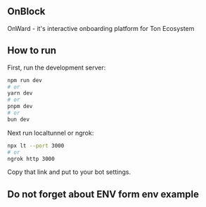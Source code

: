 ## OnBlock
OnWard - it's interactive onboarding platform for Ton Ecosystem

## How to run

First, run the development server:

```bash
npm run dev
# or
yarn dev
# or
pnpm dev
# or
bun dev
```
Next run localtunnel or ngrok:
```bash
npx lt --port 3000
# or
ngrok http 3000
```

Copy that link and put to your bot settings.

## Do not forget about ENV form env example
